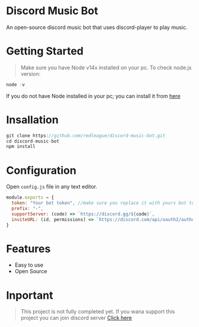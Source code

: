 # Discord Music Bot
An open-source discord music bot that uses discord-player to play music. 

# Getting Started
> Make sure you have Node v14x installed on your pc. To check node.js version:
```javascript
node -v
```
If you do not have Node installed in your pc; you can install it from [here](https://nodejs.org/en/download/)

# Insallation
```javascript
git clone https://github.com/redleague/discord-music-bot.git
cd discord-music-bot
npm install
```

# Configuration
Open `config.js` file in any text editor.

```javascript
module.exports = {
  token: "Your bot token", //make sure you replace it with yours bot token
  prefix: "-",
  supportServer: (code) => `https://discord.gg/${code}`,
  inviteURL: (id, permissions) => `https://discord.com/api/oauth2/authorize?client_id=${id}&permissions=${permissions ? permissions : '8'}&scope=bot`,
}
```

# Features
- Easy to use
- Open Source

# Inportant
> This project is not fully completed yet. If you wana support this project you can join discord server [Click here](https://discord.gg/25js8gwYNX)


